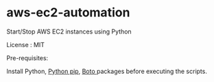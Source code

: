 # aws-ec2-automation
Start/Stop AWS EC2 instances using Python

License : MIT

Pre-requisites: 

Install Python, <a href="https://packaging.python.org/installing/" target="new_window"> Python pip</a>, <a href source="http://boto.cloudhackers.com/en/latest/getting_started.html" target="new_window" > Boto </a> packages before executing the scripts. 




